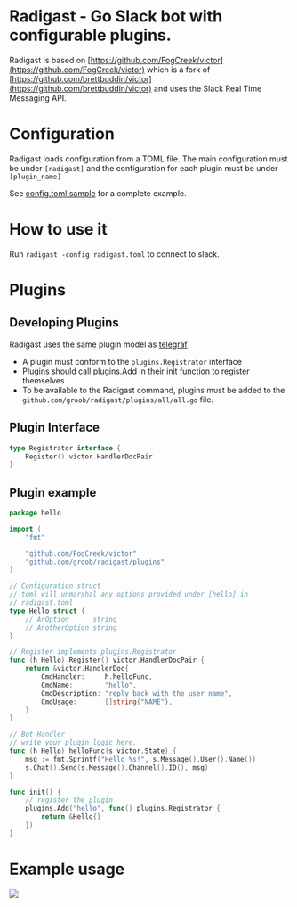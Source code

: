 # Radigast - Go Slack bot with configurable plugins.

Radigast is based on [https://github.com/FogCreek/victor](https://github.com/FogCreek/victor) which is a fork of [https://github.com/brettbuddin/victor](https://github.com/brettbuddin/victor)
and uses the Slack Real Time Messaging API.

# Configuration
Radigast loads configuration from a TOML file. 
The main configuration must be under `[radigast]` and the configuration for each plugin must be under `[plugin_name]`

See [config.toml.sample]() for a complete example.

# How to use it
Run `radigast -config radigast.toml` to connect to slack.


# Plugins

## Developing Plugins
Radigast uses the same plugin model as [telegraf](https://github.com/influxdb/telegraf) 

* A plugin must conform to the `plugins.Registrator` interface
* Plugins should call plugins.Add in their init function to register themselves
* To be available to the Radigast command, plugins must be added to the `github.com/groob/radigast/plugins/all/all.go` file.

## Plugin Interface
```Go
type Registrator interface {
	Register() victor.HandlerDocPair
}
```
## Plugin example

```Go
package hello

import (
	"fmt"

	"github.com/FogCreek/victor"
	"github.com/groob/radigast/plugins"
)

// Configuration struct
// toml will unmarshal any options provided under [hello] in
// radigast.toml
type Hello struct {
	// AnOption      string
	// AnotherOption string
}

// Register implements plugins.Registrator
func (h Hello) Register() victor.HandlerDocPair {
	return &victor.HandlerDoc{
		CmdHandler:     h.helloFunc,
		CmdName:        "hello",
		CmdDescription: "reply back with the user name",
		CmdUsage:       []string{"NAME"},
	}
}

// Bot Handler
// write your plugin logic here.
func (h Hello) helloFunc(s victor.State) {
	msg := fmt.Sprintf("Hello %s!", s.Message().User().Name())
	s.Chat().Send(s.Message().Channel().ID(), msg)
}

func init() {
	// register the plugin
	plugins.Add("hello", func() plugins.Registrator {
		return &Hello{}
	})
}
```

# Example usage
![](http://i.imgur.com/S9zF8Jc.png)
